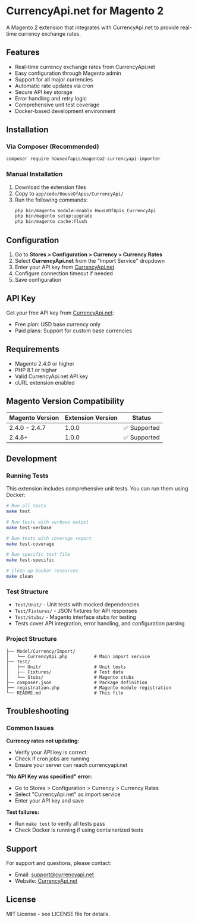 # CurrencyApi.net for Magento 2

A Magento 2 extension that integrates with CurrencyApi.net to provide real-time currency exchange rates.

## Features

- Real-time currency exchange rates from CurrencyApi.net
- Easy configuration through Magento admin
- Support for all major currencies
- Automatic rate updates via cron
- Secure API key storage
- Error handling and retry logic
- Comprehensive unit test coverage
- Docker-based development environment

## Installation

### Via Composer (Recommended)

```bash
composer require houseofapis/magento2-currencyapi-importer
```

### Manual Installation

1. Download the extension files
2. Copy to `app/code/HouseOfApis/CurrencyApi/`
3. Run the following commands:
   ```bash
   php bin/magento module:enable HouseOfApis_CurrencyApi
   php bin/magento setup:upgrade
   php bin/magento cache:flush
   ```

## Configuration

1. Go to **Stores > Configuration > Currency > Currency Rates**
2. Select **CurrencyApi.net** from the "Import Service" dropdown
3. Enter your API key from [CurrencyApi.net](https://currencyapi.net)
4. Configure connection timeout if needed
5. Save configuration

## API Key

Get your free API key from [CurrencyApi.net](https://currencyapi.net):
- Free plan: USD base currency only
- Paid plans: Support for custom base currencies

## Requirements

- Magento 2.4.0 or higher
- PHP 8.1 or higher
- Valid CurrencyApi.net API key
- cURL extension enabled

## Magento Version Compatibility

| Magento Version | Extension Version | Status |
|----------------|-------------------|---------|
| 2.4.0 - 2.4.7  | 1.0.0            | ✅ Supported |
| 2.4.8+         | 1.0.0            | ✅ Supported |

## Development

### Running Tests

This extension includes comprehensive unit tests. You can run them using Docker:

```bash
# Run all tests
make test

# Run tests with verbose output
make test-verbose

# Run tests with coverage report
make test-coverage

# Run specific test file
make test-specific

# Clean up Docker resources
make clean
```

### Test Structure

- `Test/Unit/` - Unit tests with mocked dependencies
- `Test/Fixtures/` - JSON fixtures for API responses
- `Test/Stubs/` - Magento interface stubs for testing
- Tests cover API integration, error handling, and configuration parsing

### Project Structure

```
├── Model/Currency/Import/
│   └── CurrencyApi.php          # Main import service
├── Test/
│   ├── Unit/                    # Unit tests
│   ├── Fixtures/                # Test data
│   └── Stubs/                   # Magento stubs
├── composer.json                # Package definition
├── registration.php             # Magento module registration
└── README.md                    # This file
```

## Troubleshooting

### Common Issues

**Currency rates not updating:**
- Verify your API key is correct
- Check if cron jobs are running
- Ensure your server can reach currencyapi.net

**"No API Key was specified" error:**
- Go to Stores > Configuration > Currency > Currency Rates
- Select "CurrencyApi.net" as import service
- Enter your API key and save

**Test failures:**
- Run `make test` to verify all tests pass
- Check Docker is running if using containerized tests

## Support

For support and questions, please contact:
- Email: support@currencyapi.net
- Website: [CurrencyApi.net](https://currencyapi.net)

## License

MIT License - see LICENSE file for details.
